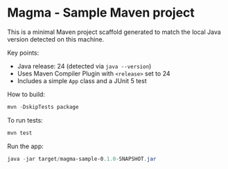 # Magma - Sample Maven project

This is a minimal Maven project scaffold generated to match the local Java version detected on this machine.

Key points:
- Java release: 24 (detected via `java --version`)
- Uses Maven Compiler Plugin with `<release>` set to 24
- Includes a simple `App` class and a JUnit 5 test

How to build:

```powershell
mvn -DskipTests package
```

To run tests:

```powershell
mvn test
```

Run the app:

```powershell
java -jar target/magma-sample-0.1.0-SNAPSHOT.jar
```
